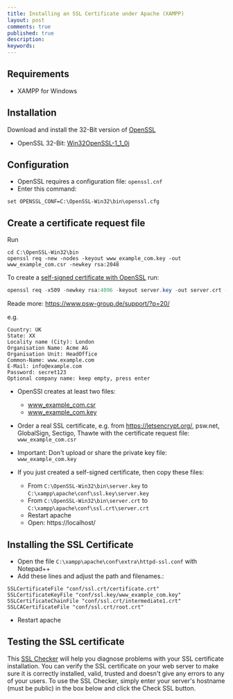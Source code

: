 ```yaml
---
title: Installing an SSL Certificate under Apache (XAMPP)
layout: post
comments: true
published: true
description: 
keywords: 
---
```


## Requirements

* XAMPP for Windows

## Installation

Download and install the 32-Bit version of [OpenSSL](https://slproweb.com/products/Win32OpenSSL.html)

* OpenSSL 32-Bit: [Win32OpenSSL-1_1_0j](https://slproweb.com/download/Win32OpenSSL-1_1_0j.exe)

## Configuration

* OpenSSL requires a configuration file: `openssl.cnf`
* Enter this command:

```
set OPENSSL_CONF=C:\OpenSSL-Win32\bin\openssl.cfg
```

## Create a certificate request file

Run

```
cd C:\OpenSSL-Win32\bin
openssl req -new -nodes -keyout www_example_com.key -out www_example_com.csr -newkey rsa:2048
```

To create a [self-signed certificate with OpenSSL](https://stackoverflow.com/a/10176685/1461181) run:

```php
openssl req -x509 -newkey rsa:4096 -keyout server.key -out server.crt -days 365 -nodes
```

Reade more: <https://www.psw-group.de/support/?p=20/>

e.g.
```
Country: UK
State: XX
Locality name (City): London
Organisation Name: Acme AG
Organisation Unit: HeadOffice
Common-Name: www.example.com
E-Mail: info@example.com
Password: secret123
Optional company name: keep empty, press enter
```

* OpenSSl creates at least two files:
  * www_example_com.csr
  * www_example_com.key

* Order a real SSL certificate, e.g. from <https://letsencrypt.org/>, psw.net, GlobalSign, Sectigo, Thawte with the certificate request file: `www_example_com.csr`

* Important: Don't upload or share the private key file: `www_example_com.key`

* If you just created a self-signed certificate, then copy these files:
  * From `C:\OpenSSL-Win32\bin\server.key` to `C:\xampp\apache\conf\ssl.key\server.key`
  * From `C:\OpenSSL-Win32\bin\server.crt` to `C:\xampp\apache\conf\ssl.crt\server.crt`
  * Restart apache
  * Open: https://localhost/

## Installing the SSL Certificate

* Open the file `C:\xampp\apache\conf\extra\httpd-ssl.conf` with Notepad++
* Add these lines and adjust the path and filenames.:

```
SSLCertificateFile "conf/ssl.crt/certificate.crt"
SSLCertificateKeyFile "conf/ssl.key/www_example_com.key"
SSLCertificateChainFile "conf/ssl.crt/intermediate1.crt"
SSLCACertificateFile "conf/ssl.crt/root.crt"
```

* Restart apache

## Testing the SSL certificate

This [SSL Checker](https://www.sslshopper.com/ssl-checker.html) will help you diagnose problems with your SSL certificate installation. You can verify the SSL certificate on your web server to make sure it is correctly installed, valid, trusted and doesn't give any errors to any of your users. To use the SSL Checker, simply enter your server's hostname (must be public) in the box below and click the Check SSL button.
